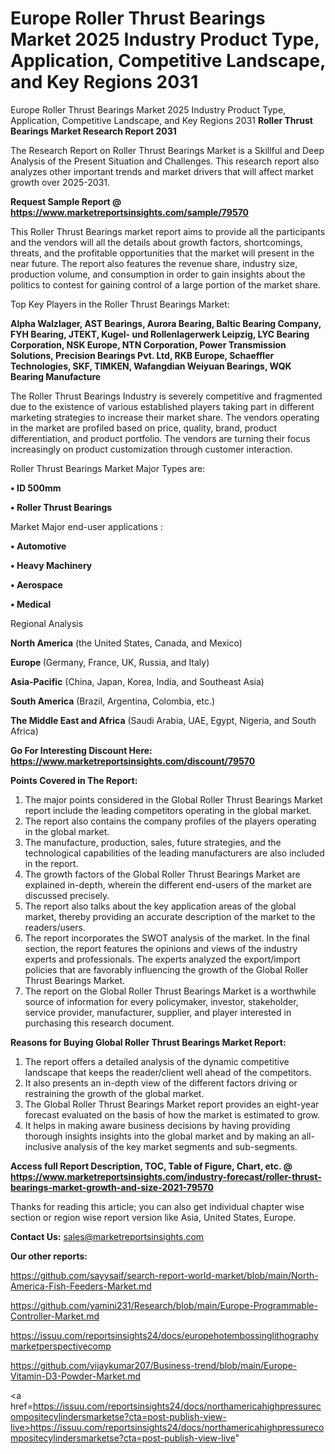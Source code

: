 # Europe Roller Thrust Bearings Market 2025 Industry Product Type, Application, Competitive Landscape, and Key Regions 2031
Europe Roller Thrust Bearings Market 2025 Industry Product Type, Application, Competitive Landscape, and Key Regions 2031
<strong>Roller Thrust Bearings Market Research Report 2031</strong>

The Research Report on Roller Thrust Bearings Market is a Skillful and Deep Analysis of the Present Situation and Challenges. This research report also analyzes other important trends and market drivers that will affect market growth over 2025-2031.

<strong>Request Sample Report @ <a href=https://www.marketreportsinsights.com/sample/79570>https://www.marketreportsinsights.com/sample/79570</a></strong>

This Roller Thrust Bearings market report aims to provide all the participants and the vendors will all the details about growth factors, shortcomings, threats, and the profitable opportunities that the market will present in the near future. The report also features the revenue share, industry size, production volume, and consumption in order to gain insights about the politics to contest for gaining control of a large portion of the market share.

Top Key Players in the Roller Thrust Bearings Market:

<strong>Alpha Walzlager, AST Bearings, Aurora Bearing, Baltic Bearing Company, FYH Bearing, JTEKT, Kugel- und Rollenlagerwerk Leipzig, LYC Bearing Corporation, NSK Europe, NTN Corporation, Power Transmission Solutions, Precision Bearings Pvt. Ltd, RKB Europe, Schaeffler Technologies, SKF, TIMKEN, Wafangdian Weiyuan Bearings, WQK Bearing Manufacture</strong>

The Roller Thrust Bearings Industry is severely competitive and fragmented due to the existence of various established players taking part in different marketing strategies to increase their market share. The vendors operating in the market are profiled based on price, quality, brand, product differentiation, and product portfolio. The vendors are turning their focus increasingly on product customization through customer interaction.

Roller Thrust Bearings Market Major Types are:

<strong>• ID 500mm

• Roller Thrust Bearings</strong>

Market Major end-user applications :

<strong>• Automotive

• Heavy Machinery

• Aerospace

• Medical</strong>

Regional Analysis

</u><strong><b>North America</b></strong> (the United States, Canada, and Mexico)

<strong><b>Europe </b></strong>(Germany, France, UK, Russia, and Italy)

<strong><b>Asia-Pacific</b></strong> (China, Japan, Korea, India, and Southeast Asia)

<strong><b>South America</b></strong> (Brazil, Argentina, Colombia, etc.)

<strong><b>The Middle East and Africa</b></strong> (Saudi Arabia, UAE, Egypt, Nigeria, and South Africa)

<strong>Go For Interesting Discount Here: <a href=https://www.marketreportsinsights.com/discount/79570>https://www.marketreportsinsights.com/discount/79570</a></strong>

<strong>Points Covered in The Report:</strong>
<ol>
  <li>The major points considered in the Global Roller Thrust Bearings Market report include the leading competitors operating in the global market.</li>
  <li>The report also contains the company profiles of the players operating in the global market.</li>
  <li>The manufacture, production, sales, future strategies, and the technological capabilities of the leading manufacturers are also included in the report.</li>
  <li>The growth factors of the Global Roller Thrust Bearings Market are explained in-depth, wherein the different end-users of the market are discussed precisely.</li>
  <li>The report also talks about the key application areas of the global market, thereby providing an accurate description of the market to the readers/users.</li>
  <li>The report incorporates the SWOT analysis of the market. In the final section, the report features the opinions and views of the industry experts and professionals. The experts analyzed the export/import policies that are favorably influencing the growth of the Global Roller Thrust Bearings Market.</li>
  <li>The report on the Global Roller Thrust Bearings Market is a worthwhile source of information for every policymaker, investor, stakeholder, service provider, manufacturer, supplier, and player interested in purchasing this research document.</li>
</ol>
<strong>Reasons for Buying Global Roller Thrust Bearings Market Report:</strong>

<ol>
  <li>The report offers a detailed analysis of the dynamic competitive landscape that keeps the reader/client well ahead of the competitors.</li>
  <li>It also presents an in-depth view of the different factors driving or restraining the growth of the global market.</li>
  <li>The Global Roller Thrust Bearings Market report provides an eight-year forecast evaluated on the basis of how the market is estimated to grow.</li>
  <li>It helps in making aware business decisions by having providing thorough insights insights into the global market and by making an all-inclusive analysis of the key market segments and sub-segments.</li>
</ol>
<strong>Access full Report Description, TOC, Table of Figure, Chart, etc. @ <a href=https://www.marketreportsinsights.com/industry-forecast/roller-thrust-bearings-market-growth-and-size-2021-79570>https://www.marketreportsinsights.com/industry-forecast/roller-thrust-bearings-market-growth-and-size-2021-79570</a></strong>


Thanks for reading this article; you can also get individual chapter wise section or region wise report version like Asia, United States, Europe.

<strong>Contact Us:</strong>
sales@marketreportsinsights.com

<strong>Our other reports:</strong>

<a href=https://github.com/sayysaif/search-report-world-market/blob/main/North-America-Fish-Feeders-Market.md>https://github.com/sayysaif/search-report-world-market/blob/main/North-America-Fish-Feeders-Market.md</a>

<a href=https://github.com/yamini231/Research/blob/main/Europe-Programmable-Controller-Market.md>https://github.com/yamini231/Research/blob/main/Europe-Programmable-Controller-Market.md</a>

<a href=https://issuu.com/reportsinsights24/docs/europehotembossinglithographymarketperspectivecomp>https://issuu.com/reportsinsights24/docs/europehotembossinglithographymarketperspectivecomp</a>

<a href=https://github.com/vijaykumar207/Business-trend/blob/main/Europe-Vitamin-D3-Powder-Market.md>https://github.com/vijaykumar207/Business-trend/blob/main/Europe-Vitamin-D3-Powder-Market.md</a>

<a href=https://issuu.com/reportsinsights24/docs/northamericahighpressurecompositecylindersmarketse?cta=post-publish-view-live>https://issuu.com/reportsinsights24/docs/northamericahighpressurecompositecylindersmarketse?cta=post-publish-view-live</a>"
